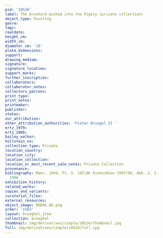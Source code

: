 ```yaml
---
pid: '18526'
label: The Drunkard pushed into the Pigsty (private collection)
object_type: Painting
genre: 
tags: 
realdate: 
height_cm: 
width_cm: 
diameter_cm: '18'
plate_dimensions: 
support: 
drawing_medium: 
signature: 
signature_location: 
support_marks: 
further_inscription: 
collaborators: 
collaborator_notes: 
collectors_patrons: 
print_type: 
print_notes: 
printmaker: 
publisher: 
states: 
our_attribution: 
other_attribution_authorities: 'Pieter Bruegel II '
ertz_1979: 
ertz_2008: 
bailey_walker: 
hollstein_no: 
collection_type: Private
location_country: 
location_city: 
location_collection: 
location_or_most_recent_sale_notes: Private Collection
provenance: 
bibliography: Maer, 1994, Ft. S. 192|AK Essen/Wien 1997/98, Abb. 2, S. 358|AK Antwerpen
  1998
exhibition_history: 
related_works: 
copies_and_variants: 
curatorial_files: 
external_resources: 
object_image: RKD66.0b.png
order: '1563'
layout: brueghel_item
collection: brueghel
thumbnail: img/derivatives/simple/18526/thumbnail.jpg
full: img/derivatives/simple/18526/full.jpg
---
```

